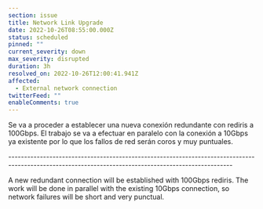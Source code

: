 ```yaml
---
section: issue
title: Network Link Upgrade
date: 2022-10-26T08:55:00.000Z
status: scheduled
pinned: ""
current_severity: down
max_severity: disrupted
duration: 3h
resolved_on: 2022-10-26T12:00:41.941Z
affected:
  - External network connection
twitterFeed: ""
enableComments: true
---
```

Se va a proceder a establecer una nueva conexión redundante con rediris a 100Gbps. El trabajo se va a efectuar en paralelo con la conexión a 10Gbps ya existente por lo que los fallos de red serán coros y muy puntuales.

\-﻿----------------------------------------------------------------------------------------------------------------------------------------------------

A new redundant connection will be established with 100Gbps rediris. The work will be done in parallel with the existing 10Gbps connection, so network failures will be short and very punctual.
